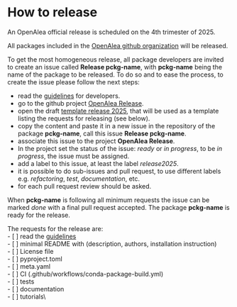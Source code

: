 # How to release

An OpenAlea official release is scheduled on the 4th trimester of 2025.

All packages included in the [OpenAlea github organization](https://github.com/openalea) will be released.

To get the most homogeneous release, all package developers are invited to create an issue 
called **Release pckg-name**, with **pckg-name** being the name of the package to be released.
To do so and to ease the process, to create the issue please follow the next steps: 

- read the [guidelines](https://openalea.readthedocs.io/en/latest/development/guidelines.html) 
for developers.
- go to the github project [OpenAlea Release](https://github.com/orgs/openalea/projects/9).
- open the draft [template release 2025](https://github.com/orgs/openalea/projects/9/views/1?pane=issue&itemId=108200105),
that will be used as a template listing the requests for releasing (see below).
- copy the content and paste it in a new issue in the repository of the package **pckg-name**, 
call this issue **Release pckg-name**.
- associate this issue to the project **OpenAlea Release**.
- In the project set the status of the issue: *ready* or *in progress*,
to be *in progress*, the issue must be assigned.
- add a label to this issue, at least the label  *release2025*.
- it is possible to do sub-issues and pull request, to use different labels e.g. *refactoring*,
*test*, *documentation*, etc.
- for each pull request review should be asked.

When **pckg-name** is following all minimum requests the issue can be marked *done* with a final 
pull request accepted. The package **pckg-name** is ready for the release.

The requests for the release are:\
\- [ ] read the [guidelines](https://openalea.readthedocs.io/en/latest/development/guidelines.html)\
\- [ ] minimal README with (description, authors, installation instruction)\
\- [ ] License file\
\- [ ] pyproject.toml\
\- [ ] meta.yaml\
\- [ ] CI (.github/workflows/conda-package-build.yml)\
\- [ ] tests\
\- [ ] documentation\
\- [ ] tutorials\
